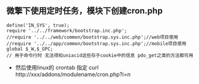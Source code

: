 ## 微擎下使用定时任务，模块下创建cron.php
```
define('IN_SYS', true);
require '../../framework/bootstrap.inc.php';
//require '../../web/common/bootstrap.sys.inc.php';//web项目使用  
//require '../../app/common/bootstrap.sys.inc.php';//mobile项目使用  
global $_W,$_GPC;
// 用于命令行时 无法得知uniacid这些存于cookie中的信息 pdo_get之类的方法都可用
```

* 然后使用linux的 crontab 指定  curl http://xxx/addons/modulename/cron.php?i=n